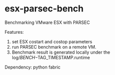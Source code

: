 esx-parsec-bench
================

Benchmarking VMware ESX with PARSEC

Features:
1. set ESX costart and costop parameters 
2. run PARSEC benchmark on a remote VM.
3. Benchmark result is generated locally under the log/$BENCH-$TAG_TIMESTAMP.runtime

Dependency: python fabric
